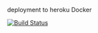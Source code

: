 deployment to heroku
Docker

[![Build Status](https://travis-ci.org/meenaanand/newcountryproject.svg?branch=master)](https://travis-ci.org/meenaanand/newcountryproject)


